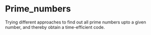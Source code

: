 # Prime_numbers
Trying different approaches to find out all prime numbers upto a given number, and thereby obtain a time-efficient code.
